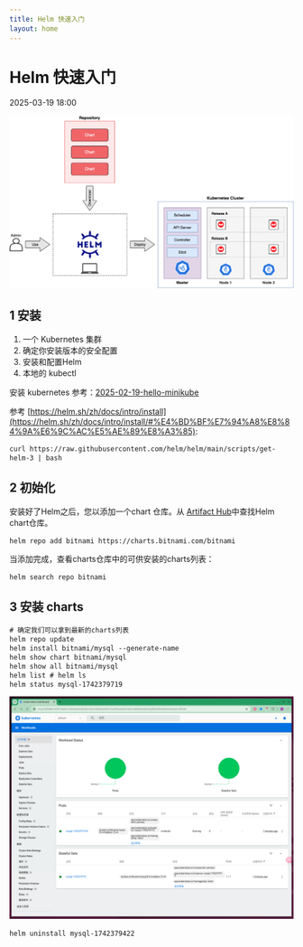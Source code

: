 ```yaml
---
title: Helm 快速入门
layout: home
---
```


# Helm 快速入门

2025-03-19 18:00

![2](../assets/images/2025-03-19/2.png)


## 1 安装

1. 一个 Kubernetes 集群
2. 确定你安装版本的安全配置
3. 安装和配置Helm
4. 本地的 kubectl

安装 kubernetes 参考：[2025-02-19-hello-minikube](2025-02-19-hello-minikube)

参考 [https://helm.sh/zh/docs/intro/install](https://helm.sh/zh/docs/intro/install/#%E4%BD%BF%E7%94%A8%E8%84%9A%E6%9C%AC%E5%AE%89%E8%A3%85):

```shell
curl https://raw.githubusercontent.com/helm/helm/main/scripts/get-helm-3 | bash
```

## 2 初始化

安装好了Helm之后，您以添加一个chart 仓库。从 [Artifact Hub](https://artifacthub.io/packages/search?kind=0)中查找Helm chart仓库。

```shell
helm repo add bitnami https://charts.bitnami.com/bitnami
```

当添加完成，查看charts仓库中的可供安装的charts列表：

```shell
helm search repo bitnami
```

## 3 安装 charts

```shell
# 确定我们可以拿到最新的charts列表
helm repo update
helm install bitnami/mysql --generate-name
helm show chart bitnami/mysql
helm show all bitnami/mysql
helm list # helm ls
helm status mysql-1742379719
```

![1](../assets/images/2025-03-19/1.png)

```shell
helm uninstall mysql-1742379422
```
